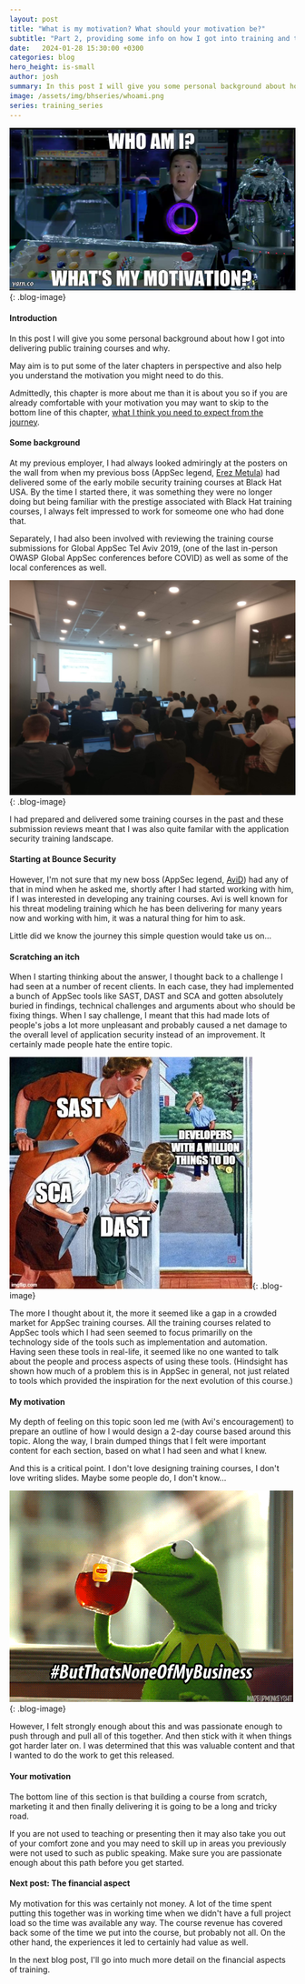 ```yaml
---
layout: post
title: "What is my motivation? What should your motivation be?"
subtitle: "Part 2, providing some info on how I got into training and the motivation needed."
date:   2024-01-28 15:30:00 +0300
categories: blog
hero_height: is-small
author: josh
summary: In this post I will give you some personal background about how I got into delivering public training courses and why. Hopefully it will put some of the later chapters in perspective and also help you understand the motivation you might need to do this.
image: /assets/img/bhseries/whoami.png
series: training_series
---
```


![image](/assets/img/bhseries/whoami.png){: .blog-image}

#### Introduction

In this post I will give you some personal background about how I got into delivering public training courses and why.

May aim is to put some of the later chapters in perspective and also help you understand the motivation you might need to do this.

Admittedly, this chapter is more about me than it is about you so if you are already comfortable with your motivation you may want to skip to the bottom line of this chapter, [what I think you need to expect from the journey](#your-motivation).

#### Some background

At my previous employer, I had always looked admiringly at the posters on the wall from when my previous boss (AppSec legend, [Erez Metula](https://www.linkedin.com/in/erezmetula/)) had delivered some of the early mobile security training courses at Black Hat USA. By the time I started there, it was something they were no longer doing but being familiar with the prestige associated with Black Hat training courses, I always felt impressed to work for someome one who had done that.

Separately, I had also been involved with reviewing the training course submissions for Global AppSec Tel Aviv 2019, (one of the last in-person OWASP Global AppSec conferences before COVID) as well as some of the local conferences as well. 

![A blurry photo of Dhruv Shah delivering some hands-on hacking training at Global AppSec Tel Aviv 2019](/assets/img/bhseries/globalappsectlv2019.jpeg){: .blog-image}

I had prepared and delivered some training courses in the past and these submission reviews meant that I was also quite familar with the application security training landscape.

#### Starting at Bounce Security

However, I'm not sure that my new boss (AppSec legend, [AviD](/team-members/avi.html)) had any of that in mind when he asked me, shortly after I had started working with him, if I was interested in developing any training courses. Avi is well known for his threat modeling training which he has been delivering for many years now and working with him, it was a natural thing for him to ask.

Little did we know the journey this simple question would take us on...

#### Scratching an itch

When I starting thinking about the answer, I thought back to a challenge I had seen at a number of recent clients. In each case, they had implemented a bunch of AppSec tools like SAST, DAST and SCA and gotten absolutely buried in findings, technical challenges and arguments about who should be fixing things. When I say challenge, I meant that this had made lots of people's jobs a lot more unpleasant and probably caused a net damage to the overall level of application security instead of an improvement. It certainly made people hate the entire topic.

![Getting stabbed by AppSec tools...](/assets/img/bhseries/sastdastsca.jpg){: .blog-image}

The more I thought about it, the more it seemed like a gap in a crowded market for AppSec training courses. All the training courses related to AppSec tools which I had seen seemed to focus primarilly on the technology side of the tools such as implementation and automation. Having seen these tools in real-life, it seemed like no one wanted to talk about the people and process aspects of using these tools. (Hindsight has shown how much of a problem this is in AppSec in general, not just related to tools which provided the inspiration for the next evolution of this course.)

#### My motivation

My depth of feeling on this topic soon led me (with Avi's encouragement) to prepare an outline of how I would design a 2-day course based around this topic. Along the way, I brain dumped things that I felt were important content for each section, based on what I had seen and what I knew.

And this is a critical point. I don't love designing training courses, I don't love writing slides. Maybe some people do, I don't know...  

![But that's none of my business...](/assets/img/bhseries/business.gif){: .blog-image}

However, I felt strongly enough about this and was passionate enough to push through and pull all of this together. And then stick with it when things got harder later on. I was determined that this was valuable content and that I wanted to do the work to get this released.

#### Your motivation

The bottom line of this section is that building a course from scratch, marketing it and then finally delivering it is going to be a long and tricky road.

If you are not used to teaching or presenting then it may also take you out of your comfort zone and you may need to skill up in areas you previously were not used to such as public speaking. Make sure you are passionate enough about this path before you get started.

#### Next post: The financial aspect

My motivation for this was certainly not money. A lot of the time spent putting this together was in working time when we didn't have a full project load so the time was available any way. The course revenue has covered back some of the time we put into the course, but probably not all. On the other hand, the experiences it led to certainly had value as well.

In the next blog post, I'll go into much more detail on the financial aspects of training.
